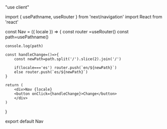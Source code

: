 "use client"

import { usePathname, useRouter } from 'next/navigation'
import React from 'react'

const Nav = ({ locale }) => {
    const router =useRouter()
    const path=usePathname()

    console.log(path)

    const handleChange=()=>{
        const newPath=path.split('/').slice(2).join('/')

        if(locale==='es') router.push(`en/${newPath}`)
        else router.push(`es/${newPath}`)
    }

    return (
        <div>Nav {locale}
        <button onClick={handleChange}>Change</button>
        </div>
    )
}

export default Nav